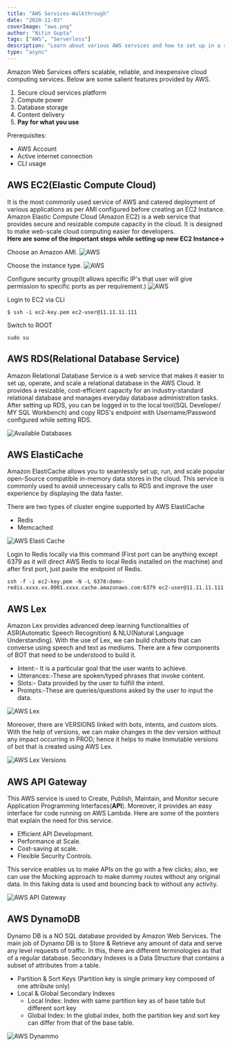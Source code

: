 ```yaml
---
title: "AWS Services-Walkthrough"
date: "2020-11-03"
coverImage: "aws.png"
author: "Nitin Gupta"
tags: ["AWS", "Serverless"]
description: "Learn about various AWS services and how to set up in a step by step tutorial."
type: "async"
---
```


Amazon Web Services offers scalable, reliable, and inexpensive cloud computing services. Below are some salient features provided by AWS.

1.  Secure cloud services platform
2.  Compute power
3.  Database storage
4.  Content delivery
5.  **Pay for what you use**

Prerequisites:

- AWS Account
- Active internet connection
- CLI usage

## AWS EC2(Elastic Compute Cloud)

It is the most commonly used service of AWS and catered deployment of various applications as per AMI configured before creating an EC2 Instance.
Amazon Elastic Compute Cloud (Amazon EC2) is a web service that provides secure and resizable compute capacity in the cloud.
It is designed to make web-scale cloud computing easier for developers. <br>
**Here are some of the important steps while setting up new EC2 Instance->** <br>

Choose an Amazon AMI.
![AWS](AWS_EC21.png)

Choose the instance type.
![AWS](AWS_EC22.png)

Configure security group(It allows specific IP's that user will give permission to specific ports as per requirement.)
![AWS](AWS_EC23.png)

Login to EC2 via CLI

```
$ ssh -i ec2-key.pem ec2-user@11.11.11.111
```

Switch to ROOT

```
sudo su
```

## AWS RDS(Relational Database Service)

Amazon Relational Database Service is a web service that makes it easier to set up, operate, and scale a relational database in the AWS Cloud. It provides a resizable, cost-efficient capacity for an industry-standard relational database and manages everyday database administration tasks.
After setting up RDS, you can be logged in to the local tool(SQL Developer/ MY SQL Workbench) and copy RDS's endpoint with Username/Password configured while setting RDS.

![Available Databases](AWS_RDS.png)

## AWS ElastiCache

Amazon ElastiCache allows you to seamlessly set up, run, and scale popular open-Source compatible in-memory data stores in the cloud. This service is commonly used to avoid unnecessary calls to RDS and improve the user experience by displaying the data faster.

There are two types of cluster engine supported by AWS ElastiCache

- Redis
- Memcached

![AWS Elasti Cache](AWS_EC.png)

Login to Redis locally via this command (First port can be anything except 6379 as it will direct AWS Redis to local Redis installed on the machine) and after first port, just paste the endpoint of Redis.

```
ssh -f -i ec2-key.pem -N -L 6378:demo-redis.xxxx.xx.0001.xxxx.cache.amazonaws.com:6379 ec2-user@11.11.11.111
```

## AWS Lex

Amazon Lex provides advanced deep learning functionalities of ASR(Automatic Speech Recognition) & NLU(Natural Language Understanding). With the use of Lex, we can build chatbots that can converse using speech and text as mediums.
There are a few components of BOT that need to be understood to build it.

- Intent:- It is a particular goal that the user wants to achieve.
- Utterances:-These are spoken/typed phrases that invoke content.
- Slots:- Data provided by the user to fulfill the intent.
- Prompts:-These are queries/questions asked by the user to input the data.

![AWS Lex](AWS_Lex.png)

Moreover, there are VERSIONS linked with bots, intents, and custom slots. With the help of versions, we can make changes in the dev version without any impact occurring in PROD; hence it helps to make Immutable versions of bot that is created using AWS Lex.

![AWS Lex Versions](AWS_LexV.png)

## AWS API Gateway

This AWS service is used to Create, Publish, Maintain, and Monitor secure Application Programming Interfaces(**API**). Moreover, it provides an easy interface for code running on AWS Lambda.
Here are some of the pointers that explain the need for this service.

- Efficient API Development.
- Performance at Scale.
- Cost-saving at scale.
- Flexible Security Controls.

This service enables us to make APIs on the go with a few clicks; also, we can use the Mocking approach to make dummy routes without any original data. In this faking data is used and bouncing back to without any activity.

![AWS API Gateway](AWS_API.png)

## AWS DynamoDB

Dynamo DB is a NO SQL database provided by Amazon Web Services. The main job of Dynamo DB is to Store & Retrieve any amount of data and serve any level requests of traffic.
In this, there are different terminologies as that of a regular database. Secondary Indexes is a Data Structure that contains a subset of attributes from a table.

- Partition & Sort Keys (Partition key is single primary key composed of one attribute only)
- Local & Global Secondary Indexes
  - Local Index: Index with same partition key as of base table but different sort key
  - Global Index: In the global index, both the partition key and sort key can differ from that of the base table.

![AWS Dynammo](AWS_Dynammo.png)
